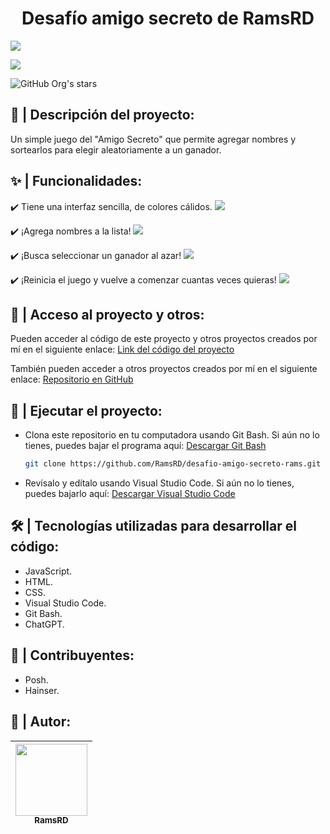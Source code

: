 <h1 align="center"> Desafío amigo secreto de RamsRD</h1>

<p align="left">
   <img src="https://img.shields.io/badge/Estatus-CULMINADO-blue">
   </p>

<p align="left">
   <img src="https://img.shields.io/badge/Fecha de conclusión-10/02/2025-green">
   </p>

![GitHub Org's stars](https://img.shields.io/github/stars/RamsRD?style=social)

## 📖 | Descripción del proyecto: 
Un simple juego del "Amigo Secreto" que permite agregar nombres y sortearlos para elegir aleatoriamente a un ganador.  

## ✨ | Funcionalidades:
✔️ Tiene una interfaz sencilla, de colores cálidos.
![](https://i.gyazo.com/81b6cc5bec343ac0de47b92d57e411c0.png)

✔️ ¡Agrega nombres a la lista!
![](https://i.gyazo.com/34afe52633d6ade6a360b49fd6a3b383.gif)

✔️ ¡Busca seleccionar un ganador al azar!
![](https://i.gyazo.com/bc98761b08fe931cc48e0fa705dde68d.gif)

✔️ ¡Reinicia el juego y vuelve a comenzar cuantas veces quieras!
![](https://i.gyazo.com/4af0e00ded379741823f3013aeed1369.gif)

## 🔗 | Acceso al proyecto y otros:
Pueden acceder al código de este proyecto y otros proyectos creados por mí en el siguiente enlace:
[Link del código del proyecto](https://github.com/RamsRD/desafio-amigo-secreto-rams.git)

También pueden acceder a otros proyectos creados por mí en el siguiente enlace:
[Repositorio en GitHub](https://github.com/RamsRD)

## 🚀 | Ejecutar el proyecto:  
- Clona este repositorio en tu computadora usando Git Bash. Si aún no lo tienes, puedes bajar el programa aquí: 
[Descargar Git Bash](https://git-scm.com/downloads)

   ```bash
   git clone https://github.com/RamsRD/desafio-amigo-secreto-rams.git

- Revísalo y edítalo usando Visual Studio Code. Si aún no lo tienes, puedes bajarlo aquí: 
[Descargar Visual Studio Code](https://code.visualstudio.com/)

## 🛠️ | Tecnologías utilizadas para desarrollar el código: 
- JavaScript. 
- HTML.  
- CSS.
- Visual Studio Code.
- Git Bash.
- ChatGPT.

## 👥 | Contribuyentes:
- Posh.
- Hainser.

## 👤 | Autor:

|[<img src="https://avatars.githubusercontent.com/u/194618244?s" width=115><br><sub>RamsRD</sub>](https://github.com/RamsRD)|
| :---: |
